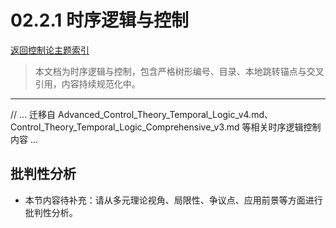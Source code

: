 # 02.2.1 时序逻辑与控制

[返回控制论主题索引](README.md)

> 本文档为时序逻辑与控制，包含严格树形编号、目录、本地跳转锚点与交叉引用，内容持续规范化中。

---

// ... 迁移自 Advanced_Control_Theory_Temporal_Logic_v4.md、Control_Theory_Temporal_Logic_Comprehensive_v3.md 等相关时序逻辑控制内容 ...


## 批判性分析

- 本节内容待补充：请从多元理论视角、局限性、争议点、应用前景等方面进行批判性分析。
